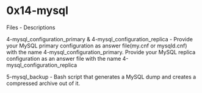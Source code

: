 # 0x14-mysql


Files - Descriptions


4-mysql_configuration_primary & 4-mysql_configuration_replica - Provide your MySQL primary configuration as answer file(my.cnf or mysqld.cnf) with the name 4-mysql_configuration_primary. Provide your MySQL replica configuration as an answer file with the name 4-mysql_configuration_replica


5-mysql_backup - Bash script that generates a MySQL dump and creates a compressed archive out of it.
